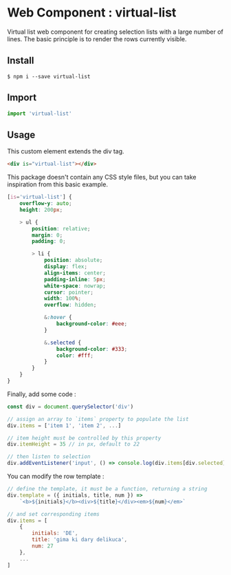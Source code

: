 # Web Component : virtual-list

Virtual list web component for creating selection lists with a large number of lines. The basic principle is to render the rows currently visible.

## Install

```
$ npm i --save virtual-list
```

## Import

```js
import 'virtual-list'
```

## Usage

This custom element extends the div tag.

```html
<div is="virtual-list"></div>
```

This package doesn't contain any CSS style files, but you can take inspiration from this basic example.

```css
[is='virtual-list'] {
    overflow-y: auto;
    height: 200px;

    > ul {
        position: relative;
        margin: 0;
        padding: 0;

        > li {
            position: absolute;
            display: flex;
            align-items: center;
            padding-inline: 5px;
            white-space: nowrap;
            cursor: pointer;
            width: 100%;
            overflow: hidden;

            &:hover {
                background-color: #eee;
            }

            &.selected {
                background-color: #333;
                color: #fff;
            }
        }
    }
}
```

Finally, add some code :

```js
const div = document.querySelector('div')

// assign an array to `items` property to populate the list
div.items = ['item 1', 'item 2', ...]

// item height must be controlled by this property
div.itemHeight = 35 // in px, default to 22

// then listen to selection
div.addEventListener('input', () => console.log(div.items[div.selected]))
```

You can modify the row template :

```js
// define the template, it must be a function, returning a string
div.template = ({ initials, title, num }) =>
    `<b>${initials}</b><div>${title}</div><em>${num}</em>`

// and set corresponding items
div.items = [
    {
        initials: 'DE',
        title: 'gima ki dary delikuca',
        num: 27
    },
    ...
]
```
